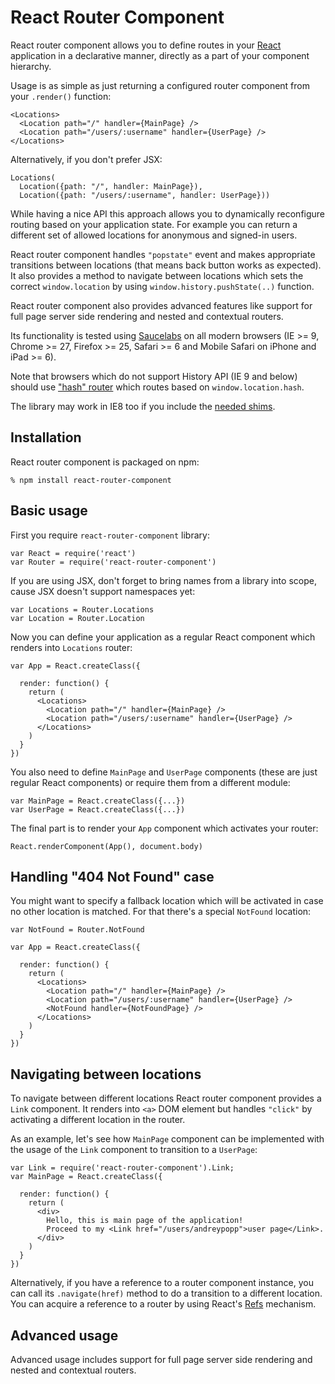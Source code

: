 # React Router Component

React router component allows you to define routes in your [React][] application
in a declarative manner, directly as a part of your component hierarchy.

Usage is as simple as just returning a configured router component from your
`.render()` function:

    <Locations>
      <Location path="/" handler={MainPage} />
      <Location path="/users/:username" handler={UserPage} />
    </Locations>

Alternatively, if you don't prefer JSX:

    Locations(
      Location({path: "/", handler: MainPage}),
      Location({path: "/users/:username", handler: UserPage}))

While having a nice API this approach allows you to dynamically reconfigure
routing based on your application state. For example you can return a different
set of allowed locations for anonymous and signed-in users.

React router component handles `"popstate"` event and makes appropriate
transitions between locations (that means back button works as expected). It
also provides a method to navigate between locations which sets the correct
`window.location` by using `window.history.pushState(..)` function.

React router component also provides advanced features like support for full
page server side rendering and nested and contextual routers.

Its functionality is tested using [Saucelabs][] on all modern browsers (IE >= 9,
Chrome >= 27, Firefox >= 25, Safari >= 6 and Mobile Safari on iPhone and iPad >=
6).

Note that browsers which do not support History API (IE 9 and below) should use
["hash" router](hash-routing) which routes based on `window.location.hash`.

The library may work in IE8 too if you include the [needed shims][React-Shims].

## Installation

React router component is packaged on npm:

    % npm install react-router-component

## Basic usage

First you require `react-router-component` library:

    var React = require('react')
    var Router = require('react-router-component')

If you are using JSX, don't forget to bring names from a library into scope,
cause JSX doesn't support namespaces yet:

    var Locations = Router.Locations
    var Location = Router.Location

Now you can define your application as a regular React component which renders
into `Locations` router:

    var App = React.createClass({

      render: function() {
        return (
          <Locations>
            <Location path="/" handler={MainPage} />
            <Location path="/users/:username" handler={UserPage} />
          </Locations>
        )
      }
    })

You also need to define `MainPage` and `UserPage` components (these are just
regular React components) or require them from a different module:

    var MainPage = React.createClass({...})
    var UserPage = React.createClass({...})

The final part is to render your `App` component which activates your router:

    React.renderComponent(App(), document.body)

## Handling "404 Not Found" case

You might want to specify a fallback location which will be activated in case no
other location is matched. For that there's a special `NotFound` location:

    var NotFound = Router.NotFound

    var App = React.createClass({

      render: function() {
        return (
          <Locations>
            <Location path="/" handler={MainPage} />
            <Location path="/users/:username" handler={UserPage} />
            <NotFound handler={NotFoundPage} />
          </Locations>
        )
      }
    })

## Navigating between locations

To navigate between different locations React router component provides a `Link`
component. It renders into `<a>` DOM element but handles `"click"` by activating
a different location in the router.

As an example, let's see how `MainPage` component can be implemented with the
usage of the `Link` component to transition to a `UserPage`:

    var Link = require('react-router-component').Link;
    var MainPage = React.createClass({

      render: function() {
        return (
          <div>
            Hello, this is main page of the application!
            Proceed to my <Link href="/users/andreypopp">user page</Link>.
          </div>
        )
      }
    })

Alternatively, if you have a reference to a router component instance, you can
call its `.navigate(href)` method to do a transition to a different location.
You can acquire a reference to a router by using React's [Refs][React-Refs]
mechanism.

## Advanced usage

Advanced usage includes support for full page server side rendering and nested
and contextual routers.

[React]: http://facebook.github.io/react/
[React-Refs]: http://facebook.github.io/react/docs/more-about-refs.html
[React-Shims]: http://facebook.github.io/react/docs/working-with-the-browser.html#polyfills-needed-to-support-older-browsers
[Saucelabs]: saucelabs.com
